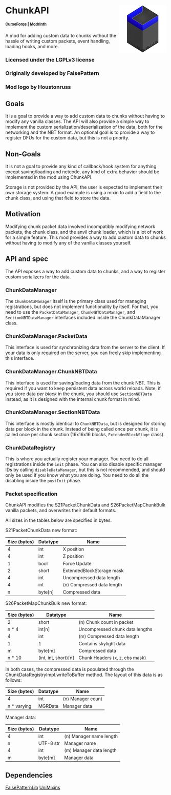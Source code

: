 # ChunkAPI <img src="src/main/resources/chunkapi.png" align="right" width=150>

<sup>**[CurseForge](https://www.curseforge.com/minecraft/mc-mods/chunkapi) | [Modrinth](https://modrinth.com/mod/chunkapi)**</sup>

A mod for adding custom data to chunks without the hassle of writing custom packets, event handling,
loading hooks, and more.

### Licensed under the LGPLv3 license

### Originally developed by FalsePattern

### Mod logo by Houstonruss

Goals
-----

It is a goal to provide a way to add custom data to chunks without having to modify any vanilla classes.
The API will also provide a simple way to implement the custom serialization/deserialization of the data,
both for the networking and the NBT format.
An optional goal is to provide a way to register DFUs for the custom data, but this is not a priority.

Non-Goals
---------

It is not a goal to provide any kind of callback/hook system for anything except saving/loading and netcode, any kind
of extra behavior should be implemented in the mod using ChunkAPI.

Storage is not provided by the API, the user is expected to implement their own storage system. A good example
is using a mixin to add a field to the chunk class, and using that field to store the data.

Motivation
----------

Modifying chunk packet data involved incompatibly modifying network packets, the chunk class, and the anvil chunk loader,
which is a lot of work for a simple feature. This mod provides a way to add custom data to chunks without having
to modify any of the vanilla classes yourself.

API and spec
-----------

<!-- TODO update -->

The API exposes a way to add custom data to chunks, and a way to register custom serializers for the data.

### ChunkDataManager
The `ChunkDataManager` itself is the primary class used for managing registrations, but does not implement functionality
by itself. For that, you need to use the `PacketDataManager`, `ChunkNBTDataManager`, and `SectionNBTDataManager`
interfaces included inside the ChunkDataManager class.

### ChunkDataManager.PacketData
This interface is used for synchronizing data from the server to the client. If your data is only required on the server,
you can freely skip implementing this interface.

### ChunkDataManager.ChunkNBTData
This interface is used for saving/loading data from the chunk NBT. This is required if you want to keep persistent data
across world reloads. Note, if you store data *per block* in the chunk, you should use `SectionNBTData` instead, as it
is designed with the internal chunk format in mind.

### ChunkDataManager.SectionNBTData
This interface is mostly identical to `ChunkNBTData`, but is designed for storing data per block in the chunk.
Instead of being called once per chunk, it is called once per chunk section (16x16x16 blocks, `ExtendedBlockStage` class).

### ChunkDataRegistry
This is where you actually register your manager. You need to do all registrations inside the `init` phase.
You can also disable specific manager IDs by calling `disableDataManager`, but this is not recommended, and should
only be used if you know what you are doing. You need to do all the disabling inside the `postInit` phase.

### Packet specification

ChunkAPI modifies the S21PacketChunkData and S26PacketMapChunkBulk vanilla packets, and overwrites their default
formats.

All sizes in the tables below are specified in bytes.

S21PacketChunkData new format:

| Size (bytes) | Datatype | Name                       |
|--------------|----------|----------------------------|
| 4            | int      | X position                 |
| 4            | int      | Z position                 |
| 1            | bool     | Force Update               |
| 2            | short    | ExtendedBlockStorage mask  |
| 4            | int      | Uncompressed data length   |
| 4            | int      | (n) Compressed data length |
| n            | byte[n]  | Compressed data            |

S26PacketMapChunkBulk new format:

| Size (bytes) | Datatype             | Name                            |
|--------------|----------------------|---------------------------------|
| 2            | short                | (n) Chunk count in packet       |
| n * 4        | int[n]               | Uncompressed chunk data lengths |
| 4            | int                  | (m) Compressed data length      |
| 1            | 1                    | Contains skylight data          |
| m            | byte[m]              | Compressed data                 |
| n * 10       | (int, int, short)[n] | Chunk Headers (x, z, ebs mask)  |

In both cases, the compressed data is populated through the ChunkDataRegistryImpl.writeToBuffer method.
The layout of this data is as follows:

| Size (bytes) | Datatype | Name              |
|--------------|----------|-------------------|
| 4            | int      | (n) Manager count |
| n * varying  | MGRData  | Manager data      |

Manager data:

| Size (bytes) | Datatype  | Name                    |
|--------------|-----------|-------------------------|
| 4            | int       | (n) Manager name length |
| n            | UTF-8 str | Manager name            |
| 4            | int       | (m) Manager data length |
| m            | byte[m]   | Manager data            |



Dependencies
------------

[FalsePatternLib](https://github.com/Falsepattern/FalsePatternLib)
[UniMixins](https://github.com/LegacyModdingMC/UniMixins)